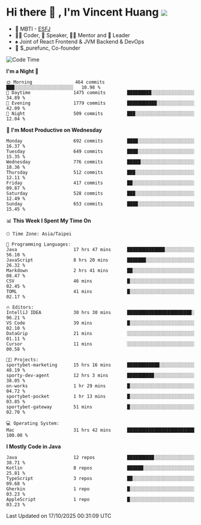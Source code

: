 # Hi there 👋 , I'm Vincent Huang ![](https://komarev.com/ghpvc/?username=Jian-Min-Huang)
- 👀 MBTI - [ESFJ](https://www.16personalities.com/esfj-personality)
- 👨‍💻 Coder, 🎤 Speaker, 👨‍🏫 Mentor and 🚀 Leader
- ♠️ Joint of React Frontend & JVM Backend & DevOps
- 💼 $_purefunc, Co-founder

<!--START_SECTION:waka-->
![Code Time](http://img.shields.io/badge/Code%20Time-6%2C087%20hrs%2047%20mins-blue)

**I'm a Night 🦉** 

```text
🌞 Morning                464 commits         ███░░░░░░░░░░░░░░░░░░░░░░   10.98 % 
🌆 Daytime                1475 commits        █████████░░░░░░░░░░░░░░░░   34.89 % 
🌃 Evening                1779 commits        ███████████░░░░░░░░░░░░░░   42.09 % 
🌙 Night                  509 commits         ███░░░░░░░░░░░░░░░░░░░░░░   12.04 % 
```
📅 **I'm Most Productive on Wednesday** 

```text
Monday                   692 commits         ████░░░░░░░░░░░░░░░░░░░░░   16.37 % 
Tuesday                  649 commits         ████░░░░░░░░░░░░░░░░░░░░░   15.35 % 
Wednesday                776 commits         █████░░░░░░░░░░░░░░░░░░░░   18.36 % 
Thursday                 512 commits         ███░░░░░░░░░░░░░░░░░░░░░░   12.11 % 
Friday                   417 commits         ██░░░░░░░░░░░░░░░░░░░░░░░   09.87 % 
Saturday                 528 commits         ███░░░░░░░░░░░░░░░░░░░░░░   12.49 % 
Sunday                   653 commits         ████░░░░░░░░░░░░░░░░░░░░░   15.45 % 
```


📊 **This Week I Spent My Time On** 

```text
🕑︎ Time Zone: Asia/Taipei

💬 Programming Languages: 
Java                     17 hrs 47 mins      ██████████████░░░░░░░░░░░   56.10 % 
JavaScript               8 hrs 20 mins       ███████░░░░░░░░░░░░░░░░░░   26.32 % 
Markdown                 2 hrs 41 mins       ██░░░░░░░░░░░░░░░░░░░░░░░   08.47 % 
CSV                      46 mins             █░░░░░░░░░░░░░░░░░░░░░░░░   02.45 % 
TOML                     41 mins             █░░░░░░░░░░░░░░░░░░░░░░░░   02.17 % 

🔥 Editors: 
IntelliJ IDEA            30 hrs 30 mins      ████████████████████████░   96.21 % 
VS Code                  39 mins             █░░░░░░░░░░░░░░░░░░░░░░░░   02.10 % 
DataGrip                 21 mins             ░░░░░░░░░░░░░░░░░░░░░░░░░   01.11 % 
Cursor                   11 mins             ░░░░░░░░░░░░░░░░░░░░░░░░░   00.58 % 

🐱‍💻 Projects: 
sportybet-marketing      15 hrs 16 mins      ████████████░░░░░░░░░░░░░   48.19 % 
sporty-dev-agent         12 hrs 3 mins       ██████████░░░░░░░░░░░░░░░   38.05 % 
on-works                 1 hr 29 mins        █░░░░░░░░░░░░░░░░░░░░░░░░   04.72 % 
sportybet-pocket         1 hr 13 mins        █░░░░░░░░░░░░░░░░░░░░░░░░   03.85 % 
sportybet-gateway        51 mins             █░░░░░░░░░░░░░░░░░░░░░░░░   02.70 % 

💻 Operating System: 
Mac                      31 hrs 42 mins      █████████████████████████   100.00 % 
```

**I Mostly Code in Java** 

```text
Java                     12 repos            ██████████░░░░░░░░░░░░░░░   38.71 % 
Kotlin                   8 repos             ██████░░░░░░░░░░░░░░░░░░░   25.81 % 
TypeScript               3 repos             ██░░░░░░░░░░░░░░░░░░░░░░░   09.68 % 
Gherkin                  1 repo              █░░░░░░░░░░░░░░░░░░░░░░░░   03.23 % 
AppleScript              1 repo              █░░░░░░░░░░░░░░░░░░░░░░░░   03.23 % 
```




 Last Updated on 17/10/2025 00:31:09 UTC
<!--END_SECTION:waka-->
